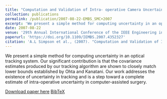 ```yaml
---
title: "Computation and Validation of Intra- operative Camera Uncertainty"
collection: publications
permalink: /publication/2007-08-22-EMBS_SMC+2007
excerpt: 'We present a simple method for computing uncertainty in an optical tracking system.'
date: 2007-08-22
venue: '29th Annual International Conference of the IEEE Engineering in Medicine and Biology Society (EMBS)'
paperurl: 'https://doi.org/10.1109/IEMBS.2007.4352327'
citation: 'A.L Simpson et al., (2007). "Computation and Validation of Intra- operative Camera Uncertainty"; in <i>29th Annual International Conference of the IEEE Engineering in Medicine and Biology Society</i>, pp. 479-482.'
---
```


We present a simple method for computing uncertainty in an optical tracking system. Our significant contribution is that the covariance estimates produced by our tracking algorithm are shown to closely match lower bounds established by Ohta and Kanatani. Our work addresses the existence of uncertainty in tracking and is a step toward a complete estimate of intra-operative uncertainty in computer-assisted surgery.

[Download paper here](https://doi.org/10.1109/IEMBS.2007.4352327) [BibTeX](./../files/bibtex/SMC+2007.bib)